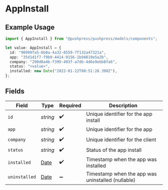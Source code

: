 # AppInstall

## Example Usage

```typescript
import { AppInstall } from "@pushpress/pushpress/models/components";

let value: AppInstall = {
  id: "90999fa5-6b0a-4a32-8559-7f132a47321a",
  app: "35d1d1f7-f9b0-4414-9156-1b94819e5a2b",
  company: "290d0a4b-f399-493f-a7db-4d6e9ebb8fa6",
  status: "<value>",
  installed: new Date("2022-01-22T00:51:28.398Z"),
};
```

## Fields

| Field                                                                                         | Type                                                                                          | Required                                                                                      | Description                                                                                   |
| --------------------------------------------------------------------------------------------- | --------------------------------------------------------------------------------------------- | --------------------------------------------------------------------------------------------- | --------------------------------------------------------------------------------------------- |
| `id`                                                                                          | *string*                                                                                      | :heavy_check_mark:                                                                            | Unique identifier for the app install                                                         |
| `app`                                                                                         | *string*                                                                                      | :heavy_check_mark:                                                                            | Unique identifier for the app                                                                 |
| `company`                                                                                     | *string*                                                                                      | :heavy_check_mark:                                                                            | Unique identifier for the client                                                              |
| `status`                                                                                      | *string*                                                                                      | :heavy_check_mark:                                                                            | Status of the app install                                                                     |
| `installed`                                                                                   | [Date](https://developer.mozilla.org/en-US/docs/Web/JavaScript/Reference/Global_Objects/Date) | :heavy_check_mark:                                                                            | Timestamp when the app was installed                                                          |
| `uninstalled`                                                                                 | [Date](https://developer.mozilla.org/en-US/docs/Web/JavaScript/Reference/Global_Objects/Date) | :heavy_minus_sign:                                                                            | Timestamp when the app was uninstalled (nullable)                                             |